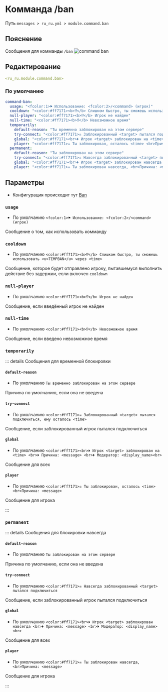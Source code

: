 # Комманда /ban
Путь `messages > ru_ru.yml > module.command.ban`

## Пояснение
Сообщения для комманды `/ban`
![command ban](/commandban.png)

## Редактирование
```yaml
<ru_ru.module.command.ban>
```

### По умолчанию
```yaml
command-ban:
  usage: "<fcolor:1>⚑ Использование: <fcolor:2>/<command> (игрок)"
  cooldown: "<color:#ff7171><b>⁉</b> Слишком быстро, ты сможешь использовать <u>TEMPBAN</u> через <time>"
  null-player: "<color:#ff7171><b>⁉</b> Игрок не найден"
  null-time: "<color:#ff7171><b>⁉</b> Невозможное время"
  temporarily:
    default-reason: "Ты временно заблокирован на этом сервере"
    try-connect: "<color:#ff7171>☠ Заблокированный <target> пытался подключиться, ему осталось <time>"
    global: "<color:#ff7171><br>⏵ Игрок <target> заблокирован на <time> <br>⏵ Причина: <message> <br>⏵ Модератор: <display_name><br>"
    player: "<color:#ff7171>☠ Ты заблокирован, осталось <time> <br>Причина: <message>"
  permanent:
    default-reason: "Ты заблокирован на этом сервере"
    try-connect: "<color:#ff7171>☠ Навсегда заблокированный <target> пытался подключиться"
    global: "<color:#ff7171><br>⏵ Игрок <target> заблокирован навсегда <br>⏵ Причина: <message> <br>⏵ Модератор: <display_name><br>"
    player: "<color:#ff7171>☠ Ты заблокирован навсегда, <br>Причина: <message>"
```

## Параметры

- Конфигурация происходит тут [Ban](/ru/config/module/command/command-ban/)

### `usage`
- По умолчанию `<fcolor:1>⚑ Использование: <fcolor:2>/<command> (игрок)`

Сообщение о том, как использовать комманду

### `cooldown`
- По умолчанию `<color:#ff7171><b>⁉</b> Слишком быстро, ты сможешь использовать <u>TEMPBAN</u> через <time>`

Сообщение, которое будет отправлено игроку, пытавшемуся выполнить действие без задержки, если включен `cooldown`

### `null-player`
- По умолчанию `<color:#ff7171><b>⁉</b> Игрок не найден`

Сообщение, если введённый игрок не найден

### `null-time`
- По умолчанию `<color:#ff7171><b>⁉</b> Невозможное время`

Сообщение, если введено невозможное время

### `temporarily`

::: details Сообщения для временной блокировки
#### `default-reason`
- По умолчанию `Ты временно заблокирован на этом сервере`

Причина по умолчанию, если она не введена

#### `try-connect`
- По умолчанию `<color:#ff7171>☠ Заблокированный <target> пытался подключиться, ему осталось <time>`

Сообщение, если заблокированный игрок пытался подключиться

#### `global`
- По умолчанию `<color:#ff7171><br>⏵ Игрок <target> заблокирован на <time> <br>⏵ Причина: <message> <br>⏵ Модератор: <display_name><br>`

Сообщение для всех

#### `player`
- По умолчанию `<color:#ff7171>☠ Ты заблокирован, осталось <time> <br>Причина: <message>`

Сообщение для игрока

:::

### `permanent`

::: details Сообщения для блокировки навсегда
#### `default-reason`
- По умолчанию `Ты заблокирован на этом сервере`

Причина по умолчанию, если она не введена

#### `try-connect`
- По умолчанию `<color:#ff7171>☠ Навсегда заблокированный <target> пытался подключиться`

Сообщение, если заблокированный игрок пытался подключиться

#### `global`
- По умолчанию `<color:#ff7171><br>⏵ Игрок <target> заблокирован навсегда <br>⏵ Причина: <message> <br>⏵ Модератор: <display_name><br>`

Сообщение для всех

#### `player`
- По умолчанию `<color:#ff7171>☠ Ты заблокирован навсегда, <br>Причина: <message>`

Сообщение для игрока

:::

